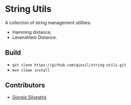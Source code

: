 # String Utils

A collection of string management utilities:

* Hamming distance;
* Levenshtein Distance.

## Build

- `git clone https://github.com/giosil/string-utils.git`
- `mvn clean install`

## Contributors

* [Giorgio Silvestris](https://github.com/giosil)
